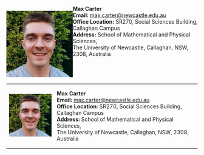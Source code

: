 <div>
    
<p style="float: left;"> 
    
<img src="./Headshot.jpeg" width="175">
        
</p>
    
<p style="float: right;">
    
<b> Max Carter </b> <br/> <b> Email: </b> max.carter@newcastle.edu.au <br/> <b> Office Location:</b> SR270, Social Sciences Building, Callaghan Campus <br/>  <b>Address:</b> School of Mathematical and Physical Sciences, <br/> The University of Newcastle, Callaghan, NSW, 2308, Australia
        
</p>

</div>



<table style="border-collapse: collapse; border: none;">
    
<td>
    
<img src="./Headshot.jpeg" width="175">
            
</td>

<td>

**Max Carter** <br/> **Email:** max.carter@newcastle.edu.au <br/> **Office Location:** SR270, Social Sciences Building, Callaghan Campus <br/>  **Address:** School of Mathematical and Physical Sciences, <br/> The University of Newcastle, Callaghan, NSW, 2308, Australia

</td>

</table>

